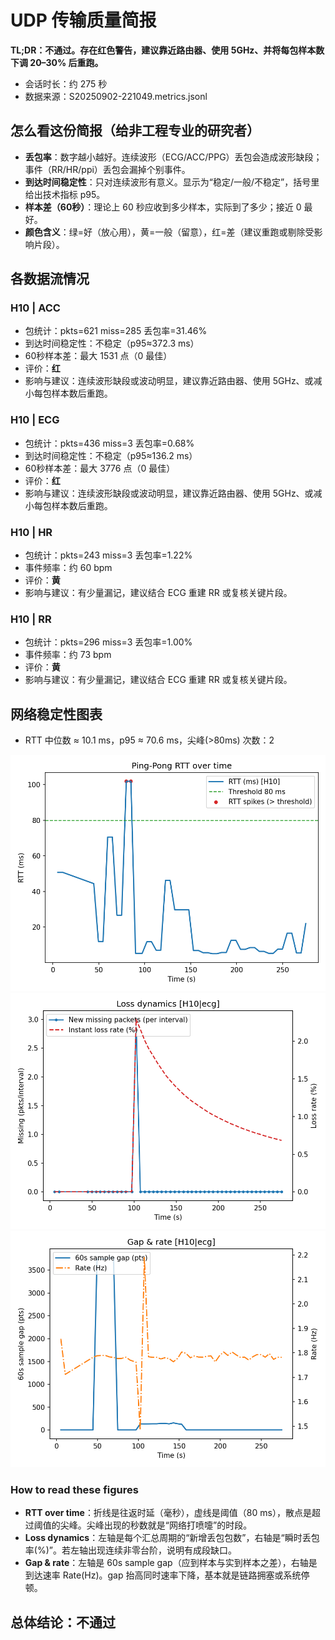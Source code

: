 # UDP 传输质量简报

**TL;DR：不通过。存在红色警告，建议靠近路由器、使用 5GHz、并将每包样本数下调 20–30% 后重跑。**

- 会话时长：约 275 秒
- 数据来源：S20250902-221049.metrics.jsonl

## 怎么看这份简报（给非工程专业的研究者）
- **丢包率**：数字越小越好。连续波形（ECG/ACC/PPG）丢包会造成波形缺段；事件（RR/HR/ppi）丢包会漏掉个别事件。
- **到达时间稳定性**：只对连续波形有意义。显示为“稳定/一般/不稳定”，括号里给出技术指标 p95。
- **样本差（60秒）**：理论上 60 秒应收到多少样本，实际到了多少；接近 0 最好。
- **颜色含义**：绿=好（放心用），黄=一般（留意），红=差（建议重跑或剔除受影响片段）。

## 各数据流情况
### H10 | ACC
- 包统计：pkts=621  miss=285  丢包率=31.46%
- 到达时间稳定性：不稳定（p95≈372.3 ms）
- 60秒样本差：最大 1531 点（0 最佳）
- 评价：**红**
- 影响与建议：连续波形缺段或波动明显，建议靠近路由器、使用 5GHz、或减小每包样本数后重跑。

### H10 | ECG
- 包统计：pkts=436  miss=3  丢包率=0.68%
- 到达时间稳定性：不稳定（p95≈136.2 ms）
- 60秒样本差：最大 3776 点（0 最佳）
- 评价：**红**
- 影响与建议：连续波形缺段或波动明显，建议靠近路由器、使用 5GHz、或减小每包样本数后重跑。

### H10 | HR
- 包统计：pkts=243  miss=3  丢包率=1.22%
- 事件频率：约 60 bpm
- 评价：**黄**
- 影响与建议：有少量漏记，建议结合 ECG 重建 RR 或复核关键片段。

### H10 | RR
- 包统计：pkts=296  miss=3  丢包率=1.00%
- 事件频率：约 73 bpm
- 评价：**黄**
- 影响与建议：有少量漏记，建议结合 ECG 重建 RR 或复核关键片段。

## 网络稳定性图表
- RTT 中位数 ≈ 10.1 ms，p95 ≈ 70.6 ms，尖峰(>80ms) 次数：2

![S20250902-221049_rtt.png](S20250902-221049_rtt.png)
![S20250902-221049_ecg_loss.png](S20250902-221049_ecg_loss.png)
![S20250902-221049_ecg_gap_rate.png](S20250902-221049_ecg_gap_rate.png)

### How to read these figures
- **RTT over time**：折线是往返时延（毫秒），虚线是阈值（80 ms），散点是超过阈值的尖峰。尖峰出现的秒数就是“网络打喷嚏”的时段。
- **Loss dynamics**：左轴是每个汇总周期的“新增丢包包数”，右轴是“瞬时丢包率(%)”。若左轴出现连续非零台阶，说明有成段缺口。
- **Gap & rate**：左轴是 60s sample gap（应到样本与实到样本之差），右轴是到达速率 Rate(Hz)。gap 抬高同时速率下降，基本就是链路拥塞或系统停顿。

## 总体结论：**不通过**